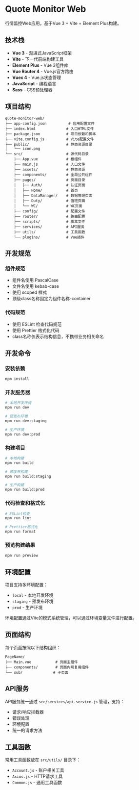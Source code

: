 # Quote Monitor Web

行情监控Web应用，基于Vue 3 + Vite + Element Plus构建。

## 技术栈

- **Vue 3** - 渐进式JavaScript框架
- **Vite** - 下一代前端构建工具
- **Element Plus** - Vue 3组件库
- **Vue Router 4** - Vue.js官方路由
- **Vuex 4** - Vue.js状态管理
- **JavaScript** - 编程语言
- **Sass** - CSS预处理器

## 项目结构

```
quote-monitor-web/
├── app-config.json          # 应用配置文件
├── index.html              # 入口HTML文件
├── package.json            # 项目依赖和脚本
├── vite.config.js          # Vite配置文件
├── public/                 # 静态资源目录
│   └── icon.png
└── src/                    # 源代码目录
    ├── App.vue             # 根组件
    ├── main.js             # 入口文件
    ├── assets/             # 静态资源
    ├── components/         # 全局公共组件
    ├── pages/              # 页面目录
    │   ├── Auth/           # 认证页面
    │   ├── Home/           # 首页
    │   ├── DataManager/    # 数据管理页面
    │   ├── Duty/           # 值班页面
    │   └── WC/             # WC页面
    ├── config/             # 配置文件
    ├── router/             # 路由配置
    ├── scripts/            # 脚本文件
    ├── services/           # API服务
    ├── utils/              # 工具函数
    └── plugins/            # Vue插件
```

## 开发规范

### 组件规范
- 组件名使用 PascalCase
- 文件名使用 kebab-case
- 使用 scoped 样式
- 顶级class名称固定为组件名称-container

### 代码规范
- 使用 ESLint 检查代码规范
- 使用 Prettier 格式化代码
- class名称仅表示结构信息，不携带业务相关命名

## 开发命令

### 安装依赖
```bash
npm install
```

### 开发服务器
```bash
# 本地开发环境
npm run dev

# 预发布环境
npm run dev:staging

# 生产环境
npm run dev:prod
```

### 构建项目
```bash
# 本地构建
npm run build

# 预发布构建
npm run build:staging

# 生产构建
npm run build:prod
```

### 代码检查和格式化
```bash
# ESLint检查
npm run lint

# Prettier格式化
npm run format
```

### 预览构建结果
```bash
npm run preview
```

## 环境配置

项目支持多环境配置：
- `local` - 本地开发环境
- `staging` - 预发布环境  
- `prod` - 生产环境

环境配置通过Vite的模式系统管理，可以通过环境变量文件进行配置。

## 页面结构

每个页面按照以下结构组织：
```
PageName/
├── Main.vue           # 页面主组件
├── components/        # 页面内可复用组件
└── sub/              # 子页面
```

## API服务

API服务统一通过 `src/services/api.service.js` 管理，支持：
- 请求/响应拦截器
- 错误处理
- 环境配置
- 统一的请求方法

## 工具函数

常用工具函数放在 `src/utils/` 目录下：
- `Account.js` - 账户相关工具
- `Axios.js` - HTTP请求工具
- `Common.js` - 通用工具函数 